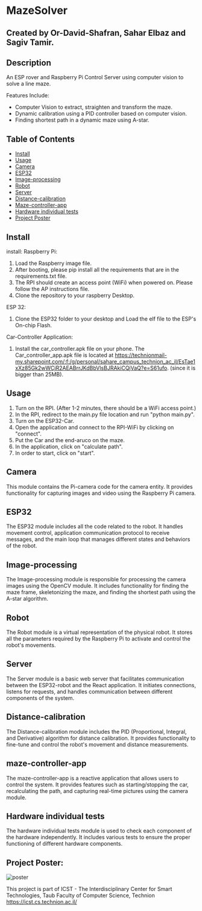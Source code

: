 # MazeSolver
## Created by Or-David-Shafran, Sahar Elbaz and Sagiv Tamir.

## Description
An ESP rover and Raspberry Pi Control Server using computer vision to solve a line maze.

Features Include:​
-  Computer Vision to extract, straighten and transform the maze​.
-  Dynamic calibration using a PID controller based on computer vision​.
-  Finding shortest path in a dynamic maze using A-star.

## Table of Contents
- [Install](#install)
- [Usage](#usage)
- [Camera](#camera)
- [ESP32](#esp32)
- [Image-processing](#image-processing)
- [Robot](#robot)
- [Server](#server)
- [Distance-calibration](#distance-calibration)
- [Maze-controller-app](#maze-controller-app)
- [Hardware individual tests](#hardware-individual-tests)
- [Project Poster](#project-poster)

## Install
install:
Raspberry Pi:
1. Load the Raspberry image file.
2. After booting, please pip install all the requirements that are in the requirements.txt file.
3. The RPI should create an access point (WiFi) when powered on. Please follow the AP instructions file.
4. Clone the repository to your raspberry Desktop.

ESP 32:
1. Clone the ESP32 folder to your desktop and Load the elf file to the ESP's On-chip Flash.
   
Car-Controller Application:
1. Install the car_controller.apk file on your phone.
The Car_controller_app.apk file is located at https://technionmail-my.sharepoint.com/:f:/g/personal/sahare_campus_technion_ac_il/EsTae1xXz85Gk2wWCjR2AEABrrJKdBbVlsBJRAkiCQjVaQ?e=S61ufo.
(since it is bigger than 25MB).


## Usage
1. Turn on the RPI. (After 1-2 minutes, there should be a WiFi access point.)
2. In the RPI, redirect to the main.py file location and run "python main.py".
3. Turn on the ESP32-Car.
4. Open the application and connect to the RPI-WiFi by clicking on "connect".
5. Put the Car and the end-aruco on the maze.
6. In the application, click on "calculate path".
7. In order to start, click on "start".


## Camera

This module contains the Pi-camera code for the camera entity. It provides functionality for capturing images and video using the Raspberry Pi camera.

## ESP32

The ESP32 module includes all the code related to the robot. It handles movement control, application communication protocol to receive messages, and the main loop that manages different states and behaviors of the robot.

## Image-processing

The Image-processing module is responsible for processing the camera images using the OpenCV module. It includes functionality for finding the maze frame, skeletonizing the maze, and finding the shortest path using the A-star algorithm.

## Robot

The Robot module is a virtual representation of the physical robot. It stores all the parameters required by the Raspberry Pi to activate and control the robot's movements.

## Server

The Server module is a basic web server that facilitates communication between the ESP32-robot and the React application. It initiates connections, listens for requests, and handles communication between different components of the system.

## Distance-calibration

The Distance-calibration module includes the PID (Proportional, Integral, and Derivative) algorithm for distance calibration. It provides functionality to fine-tune and control the robot's movement and distance measurements.

## maze-controller-app

The maze-controller-app is a reactive application that allows users to control the system. It provides features such as starting/stopping the car, recalculating the path, and capturing real-time pictures using the camera module.

## Hardware individual tests

The hardware individual tests module is used to check each component of the hardware independently. It includes various tests to ensure the proper functioning of different hardware components.

## Project Poster:
![poster](https://github.com/ordavid-s/MazeSolver/assets/73240562/d23f6bc4-4e0a-4a0d-8d07-c5c4173bc9de)

This project is part of ICST - The Interdisciplinary Center for Smart Technologies, Taub Faculty of Computer Science, Technion https://icst.cs.technion.ac.il/
